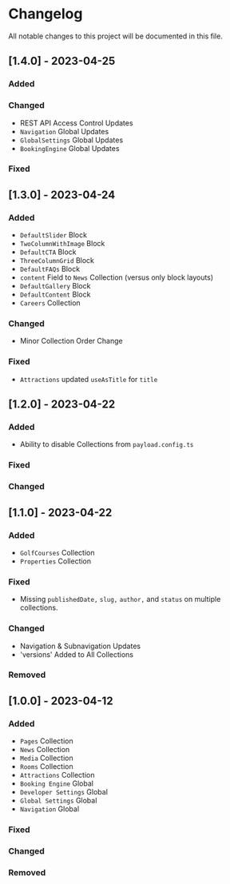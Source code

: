 # Changelog

All notable changes to this project will be documented in this file.

## [1.4.0] - 2023-04-25

### Added

### Changed

- REST API Access Control Updates
- `Navigation` Global Updates
- `GlobalSettings` Global Updates
- `BookingEngine` Global Updates

### Fixed

## [1.3.0] - 2023-04-24

### Added
- `DefaultSlider` Block
- `TwoColumnWithImage` Block
- `DefaultCTA` Block
- `ThreeColumnGrid` Block
- `DefaultFAQs` Block
- `content` Field to `News` Collection (versus only block layouts)
- `DefaultGallery` Block
- `DefaultContent` Block
- `Careers` Collection

### Changed
- Minor Collection Order Change

### Fixed
- `Attractions` updated `useAsTitle` for `title`

## [1.2.0] - 2023-04-22

### Added

- Ability to disable Collections from `payload.config.ts`

### Fixed

### Changed

## [1.1.0] - 2023-04-22

### Added

- `GolfCourses` Collection
- `Properties` Collection

### Fixed

- Missing `publishedDate,` `slug,` `author,` and `status` on multiple collections.

### Changed

- Navigation & Subnavigation Updates
- 'versions' Added to All Collections

### Removed

## [1.0.0] - 2023-04-12

### Added

- `Pages` Collection
- `News` Collection
- `Media` Collection
- `Rooms` Collection
- `Attractions` Collection
- `Booking Engine` Global
- `Developer Settings` Global
- `Global Settings` Global
- `Navigation` Global

### Fixed

### Changed

### Removed
